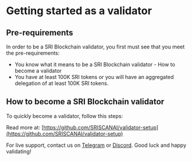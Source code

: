 # Getting started as a validator

## Pre-requirements

In order to be a SRI Blockchain validator, you first must see that you meet the pre-requirements:

- You know what it means to be a SRI Blockchain validator - How to become a validator
- You have at least 100K SRI tokens or you will have an aggregated delegation of at least 100K SRI tokens.

## How to become a SRI Blockchain validator

To quickly become a validator, follow this steps:

Read more at: [https://github.com/SRISCANAI/validator-setup](https://github.com/SRISCANAI/validator-setup)

For live support, contact us on [Telegram](https://t.me/mediablock_official) or [Discord](https://discord.com/invite/WUgCfBmt). Good luck and happy validating!
